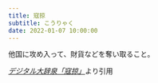 ```yaml
---
title: 寇掠
subtitle: こうりゃく
date: 2022-01-07 10:00:00
---
```


他国に攻め入って、財貨などを奪い取ること。

<cite>[デジタル大辞泉「寇掠」](https://dictionary.goo.ne.jp/word/%E5%AF%87%E6%8E%A0/)</cite>より引用